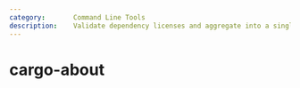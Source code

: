 ```yaml
---
category:       Command Line Tools
description:    Validate dependency licenses and aggregate into a single .html file
---
```


# cargo-about
